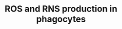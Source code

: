 ---
annotations:
- type: Disease Ontology
  value: disease by infectious agent
- type: Cell Type Ontology
  value: phagocyte
- type: Pathway Ontology
  value: immune response pathway
authors:
- ReactomeTeam
- Mkutmon
- DeSl
description: The first line of defense against infectious agents involves an active
  recruitment of phagocytes to the site of infection. Recruited cells include polymorhonuclear
  (PMN) leukocytes (i.e., neutrophils) and monocytes/macrophages, which function together
  as innate immunity sentinels (Underhill DM & Ozinsky A 2002; Stuart LM & Ezekowitz
  RA 2005; Flannagan RS et al. 2012). Dendritic cells are also present, serving as
  important players in antigen presentation for ensuing adaptive responses (Savina
  A & Amigorena S 2007). These cell types are able to bind and engulf invading microbes
  into a membrane-enclosed vacuole - the phagosome, in a process termed phagocytosis.
  Phagocytosis can be defined as the receptor-mediated engulfment of particles greater
  than 0.5 micron in diameter. It is initiated by the cross-linking of host cell membrane
  receptors following engagement with their cognate ligands on the target surface
  (Underhill DM & Ozinsky A 2002; Stuart LM & Ezekowitz RA 2005; Flannagan RS et al.
  2012). When engulfed by phagocytes, microorganisms are exposed to a number of host
  defense microbicidal events within the resulting phagosome. These include the production
  of reactive oxygen and nitrogen species (ROS and RNS, RONS) by specialized enzymes
  (Fang FC et al. 2004; Kohchi C et al. 2009; Gostner JM et al. 2013; Vatansever F
  et al. 2013). NADPH oxidase (NOX) complex consume oxygen to produce superoxide radical
  anion (O2.-) and hydrogen peroxide (H2O2) (Robinson et al. 2004). Induced NO synthase
  (iNOS) is involved in the production of NO, which is the primary source of all RNS
  in biological systems (Evans TG et al. 1996). The phagocyte NADPH oxidase and iNOS
  are expressed in both PMN and mononuclear phagocytes and both cell types have the
  capacity for phagosomal burst activity. However, the magnitude of ROS generation
  in neutrophils far exceeds that observed in macrophages (VanderVen BC et al. 2009).
  Macrophages are thought to produce considerably more RNS than neutrophils (Fang
  FC et al. 2004; Nathan & Shiloh 2000).<p>The presence of RONS characterized by a
  relatively low reactivity, such as H2O2, O2Ë™âˆ’ or NO, has no deleterious effect
  on biological environment (Attia SM 2010; Weidinger A & and Kozlov AV 2015). Their
  activity is controlled by endogenous antioxidants (both enzymatic and non-enzymatic)
  that are induced by oxidative stress. However the relatively low reactive species
  can initiate a cascade of reactions to generate more damaging â€œsecondaryâ€� species
  such as hydroxyl radical (â€¢OH), singlet oxygen or peroxinitrite (Robinson JM 2008;
  Fang FC et al. 2004). These "secondary" RONS are extremely toxic causing irreversible
  damage to all classes of biomolecules (Weidinger A & and Kozlov AV 2015; Fang FC
  et al. 2004; Kohchi C et al. 2009; Gostner JM et al. 2013; Vatansever F et al. 2013).<p>Although
  macrophages and neutrophils use similar mechanisms for the internalization of targets,
  there are differences in how they perform phagocytosis and in the final outcome
  of the process (Tapper H & Grinstein S 1997; Vierira OV et al. 2002). Once formed,
  the phagosome undergoes an extensive maturation process whereby it develops into
  a microbicidal organelle able to eliminate the invading pathogen. Maturation involves
  re-modeling both the membrane of the phagosome and its luminal contents (Vierira
  OV et al. 2002). In macrophages, phagosome formation and maturation follows a series
  of strictly coordinated membrane fission/fusion events between the phagosome and
  compartments of the endo/lysosomal network gradually transforming the nascent phagosome
  into a phagolysosome, a degradative organelle endowed with potent microbicidal properties
  (Zimmerli S et al. 1996; Vierira OV et al. 2002). Neutrophils instead contain a
  large number of preformed granules such as azurophilic and specific granules that
  can rapidly fuse with phagosomes delivering antimicrobial substances (Karlsson A
  & Dahlgren C 2002; Naucler C et al. 2002; Nordenfelt P and Tapper H 2011). Phagosomal
  pH dynamics may also contribute to the maturation process by regulating membrane
  traffic events. The microbicidal activity of macrophages is characterized by progressive
  acidification of the lumen (down to pH 4â€“5) by the proton pumping vATPase. A low
  pH is a prerequisite for optimal enzymatic activity of most late endosomal/lysosomal
  hydrolases reported in macrophages. Neutrophil phagosome pH regulation differs significantly
  from what is observed in macrophages (Nordenfelt P and Tapper H 2011; Winterbourn
  CC et al. 2016). The massive activation of the oxidative burst is thought to result
  in early alkalization of neutrophil phagosomes which is linked to proton consumption
  during the generation of hydrogen peroxide (Segal AW et al. 1981; Levine AP et al.
  2015). Other studies showed that neutrophil phagosome maintained neutral pH values
  before the pH gradually decreased (Jankowski A et al. 2002). Neutrophil phagosomes
  also exhibited a high proton leak, which was initiated upon activation of the NADPH
  oxidase, and this activation counteracted phagosomal acidification (Jankowski A
  et al. 2002).<p>The Reactome module describes ROS and RNS production by phagocytic
  cells. The module includes cell-type specific events, for example, myeloperoxidase
  (MPO)-mediated production of hypochlorous acid in neutrophils. It also highlights
  differences between phagosomal pH dynamics in neutrophils and macrophages. The module
  describes microbicidal activity of selective RONS such as hydroxyl radical or peroxynitrite.
  However, detection of any of these species in the phagosomal environment is subject
  to many uncertainties (NÃ¼sse O 2011; Erard M et al. 2018). The mechanisms by which
  reactive oxygen/nitrogen species kill pathogens in phagocytic immune cells are still
  not fully understood.   View original pathway at [http://www.reactome.org/PathwayBrowser/#DIAGRAM=1222556
  Reactome].
last-edited: 2021-01-25
organisms:
- Homo sapiens
redirect_from:
- /index.php/Pathway:WP3551
- /instance/WP3551
schema-jsonld:
- '@context': https://schema.org/
  '@id': https://wikipathways.github.io/pathways/WP3551.html
  '@type': Dataset
  creator:
    '@type': Organization
    name: WikiPathways
  description: The first line of defense against infectious agents involves an active
    recruitment of phagocytes to the site of infection. Recruited cells include polymorhonuclear
    (PMN) leukocytes (i.e., neutrophils) and monocytes/macrophages, which function
    together as innate immunity sentinels (Underhill DM & Ozinsky A 2002; Stuart LM
    & Ezekowitz RA 2005; Flannagan RS et al. 2012). Dendritic cells are also present,
    serving as important players in antigen presentation for ensuing adaptive responses
    (Savina A & Amigorena S 2007). These cell types are able to bind and engulf invading
    microbes into a membrane-enclosed vacuole - the phagosome, in a process termed
    phagocytosis. Phagocytosis can be defined as the receptor-mediated engulfment
    of particles greater than 0.5 micron in diameter. It is initiated by the cross-linking
    of host cell membrane receptors following engagement with their cognate ligands
    on the target surface (Underhill DM & Ozinsky A 2002; Stuart LM & Ezekowitz RA
    2005; Flannagan RS et al. 2012). When engulfed by phagocytes, microorganisms are
    exposed to a number of host defense microbicidal events within the resulting phagosome.
    These include the production of reactive oxygen and nitrogen species (ROS and
    RNS, RONS) by specialized enzymes (Fang FC et al. 2004; Kohchi C et al. 2009;
    Gostner JM et al. 2013; Vatansever F et al. 2013). NADPH oxidase (NOX) complex
    consume oxygen to produce superoxide radical anion (O2.-) and hydrogen peroxide
    (H2O2) (Robinson et al. 2004). Induced NO synthase (iNOS) is involved in the production
    of NO, which is the primary source of all RNS in biological systems (Evans TG
    et al. 1996). The phagocyte NADPH oxidase and iNOS are expressed in both PMN and
    mononuclear phagocytes and both cell types have the capacity for phagosomal burst
    activity. However, the magnitude of ROS generation in neutrophils far exceeds
    that observed in macrophages (VanderVen BC et al. 2009). Macrophages are thought
    to produce considerably more RNS than neutrophils (Fang FC et al. 2004; Nathan
    & Shiloh 2000).<p>The presence of RONS characterized by a relatively low reactivity,
    such as H2O2, O2Ë™âˆ’ or NO, has no deleterious effect on biological environment
    (Attia SM 2010; Weidinger A & and Kozlov AV 2015). Their activity is controlled
    by endogenous antioxidants (both enzymatic and non-enzymatic) that are induced
    by oxidative stress. However the relatively low reactive species can initiate
    a cascade of reactions to generate more damaging â€œsecondaryâ€� species such
    as hydroxyl radical (â€¢OH), singlet oxygen or peroxinitrite (Robinson JM 2008;
    Fang FC et al. 2004). These "secondary" RONS are extremely toxic causing irreversible
    damage to all classes of biomolecules (Weidinger A & and Kozlov AV 2015; Fang
    FC et al. 2004; Kohchi C et al. 2009; Gostner JM et al. 2013; Vatansever F et
    al. 2013).<p>Although macrophages and neutrophils use similar mechanisms for the
    internalization of targets, there are differences in how they perform phagocytosis
    and in the final outcome of the process (Tapper H & Grinstein S 1997; Vierira
    OV et al. 2002). Once formed, the phagosome undergoes an extensive maturation
    process whereby it develops into a microbicidal organelle able to eliminate the
    invading pathogen. Maturation involves re-modeling both the membrane of the phagosome
    and its luminal contents (Vierira OV et al. 2002). In macrophages, phagosome formation
    and maturation follows a series of strictly coordinated membrane fission/fusion
    events between the phagosome and compartments of the endo/lysosomal network gradually
    transforming the nascent phagosome into a phagolysosome, a degradative organelle
    endowed with potent microbicidal properties (Zimmerli S et al. 1996; Vierira OV
    et al. 2002). Neutrophils instead contain a large number of preformed granules
    such as azurophilic and specific granules that can rapidly fuse with phagosomes
    delivering antimicrobial substances (Karlsson A & Dahlgren C 2002; Naucler C et
    al. 2002; Nordenfelt P and Tapper H 2011). Phagosomal pH dynamics may also contribute
    to the maturation process by regulating membrane traffic events. The microbicidal
    activity of macrophages is characterized by progressive acidification of the lumen
    (down to pH 4â€“5) by the proton pumping vATPase. A low pH is a prerequisite for
    optimal enzymatic activity of most late endosomal/lysosomal hydrolases reported
    in macrophages. Neutrophil phagosome pH regulation differs significantly from
    what is observed in macrophages (Nordenfelt P and Tapper H 2011; Winterbourn CC
    et al. 2016). The massive activation of the oxidative burst is thought to result
    in early alkalization of neutrophil phagosomes which is linked to proton consumption
    during the generation of hydrogen peroxide (Segal AW et al. 1981; Levine AP et
    al. 2015). Other studies showed that neutrophil phagosome maintained neutral pH
    values before the pH gradually decreased (Jankowski A et al. 2002). Neutrophil
    phagosomes also exhibited a high proton leak, which was initiated upon activation
    of the NADPH oxidase, and this activation counteracted phagosomal acidification
    (Jankowski A et al. 2002).<p>The Reactome module describes ROS and RNS production
    by phagocytic cells. The module includes cell-type specific events, for example,
    myeloperoxidase (MPO)-mediated production of hypochlorous acid in neutrophils.
    It also highlights differences between phagosomal pH dynamics in neutrophils and
    macrophages. The module describes microbicidal activity of selective RONS such
    as hydroxyl radical or peroxynitrite. However, detection of any of these species
    in the phagosomal environment is subject to many uncertainties (NÃ¼sse O 2011;
    Erard M et al. 2018). The mechanisms by which reactive oxygen/nitrogen species
    kill pathogens in phagocytic immune cells are still not fully understood.   View
    original pathway at [http://www.reactome.org/PathwayBrowser/#DIAGRAM=1222556 Reactome].
  keywords:
  - 'p-T233-NCF2 '
  - NOX2
  - L-Cit
  - 'ATP6V1H '
  - nitrosoperoxycarbonate
  - 'deoxyadenosine '
  - 'ATP6V1B1 '
  - 'dG '
  - NADP+
  - 'ATP6V1F '
  - O2-
  - H2O2
  - 'ATP6V1G1 '
  - complex:RAC2:GTP
  - NADPH
  - with phagocytolytic
  - hydroxyl
  - Unsaturated lipid
  - Other responses of
  - 'NOS3 '
  - 'Peptide '
  - L-Arg
  - NO2
  - 'ATP6V0A2 '
  - 'ATP6V0E2 '
  - peptide:Fe4S4
  - Lipid-OOH
  - 'ATP6V0A4 '
  - 'ATP6V0D2 '
  - H2O
  - 'TCIRG1 '
  - Peptide-Methionine
  - Latent infection -
  - NADPH Oxidases
  - hydroperoxyl
  - 'ATP6V1D '
  - 'p-T154,S315-NCF4 '
  - peptide:Fe3S4
  - HV1 channel
  - 'ATP6V0D1 '
  - O2
  - 'Zn2+ '
  - FeHM
  - dA, dG within DNA
  - 'ATP6V0E1 '
  - 'ATP6V1G2 '
  - 'CYBA '
  - V-ATPase
  - RHO GTPases Activate
  - 'Mn2+ '
  - 'ATP6V0B '
  - 'NOS1 '
  - '8,5''-cdA '
  - 'CYBB '
  - '8,5''-cdG '
  - 'ATP6V0A1 '
  - 'Fe4S4(2+) '
  - Peptidyl-Cys-SNO
  - HNO2
  - Divalent metals
  - NO+
  - 'ATP6V1A '
  - 'ATP6V1E1 '
  - 'ATP6V1B2 '
  - heme
  - 'RAC2 '
  - O2.-
  - transported by
  - N2O3
  - NOS1,2,3
  - Peptidyl-Cys-SH
  - nitrite
  - (S)-Sulfoxide
  - 8,5'-cdA, cdG within
  - 'ATP6V0C '
  - 'HVCN1 '
  - activity of PMN
  - DNA
  - 'ATP6V1C1 '
  - 'Fe2+ '
  - 'ATP6V1E2 '
  - 'NO'
  - Fe2+
  - 'NOS2 '
  - cells
  - GSNO
  - 'ATP6V1C2 '
  - Peptidyl-Cys-SOH
  - Peroxynitrite
  - 'ATP6V1G3 '
  - 'p-6S-NCF1 '
  - Fe3+
  - H+
  - CO2
  - Nitrite
  - NRAMP1
  - GSH
  - 'GTP '
  - OH-
  - Lipid radical
  - Mtb to phagocytosis
  - 'Fe3S4(1+) '
  - SLC11A1
  - Events associated
  license: CC0
  name: ROS and RNS production in phagocytes
seo: CreativeWork
title: ROS and RNS production in phagocytes
wpid: WP3551
---